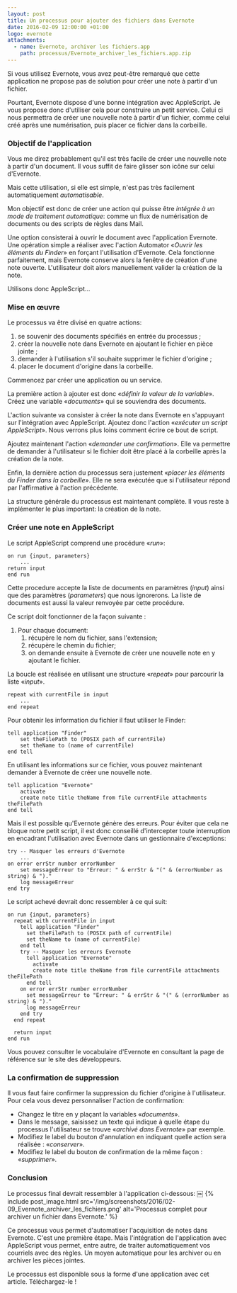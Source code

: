 ```yaml
---
layout: post
title: Un processus pour ajouter des fichiers dans Evernote
date: 2016-02-09 12:00:00 +01:00
logo: evernote
attachments: 
  - name: Evernote, archiver les fichiers.app
    path: processus/Evernote_archiver_les_fichiers.app.zip
---
```


Si vous utilisez Evernote, vous avez peut-être remarqué que cette application 
ne propose pas de solution pour créer une note à partir d'un fichier.

Pourtant, Evernote dispose d'une bonne intégration avec AppleScript. 
Je vous propose donc d'utiliser cela pour construire un petit service. 
Celui ci nous permettra de créer une nouvelle note à partir d'un fichier, 
comme celui créé après une numérisation, puis placer ce fichier dans la corbeille.

### Objectif de l'application

Vous me direz probablement qu'il est très facile de créer une nouvelle note à 
partir d'un document. Il vous suffit de faire glisser son icône sur celui 
d'Evernote.

Mais cette utilisation, si elle est simple, n'est pas très facilement 
automatiquement *automatisable*.

Mon objectif est donc de créer une action qui puisse être *intégrée à un mode 
de traitement automatique*: comme un flux de numérisation de documents ou des 
scripts de règles dans Mail.

Une option consisterai à ouvrir le document avec l'application Evernote. 
Une opération simple a réaliser avec l'action Automator 
«*Ouvrir les éléments du Finder*» en forçant l'utilisation d'Evernote. 
Cela fonctionne parfaitement, mais Evernote conserve alors la fenêtre de 
création d'une note ouverte. 
L'utilisateur doit alors manuellement valider la création de la note.

Utilisons donc AppleScript...

### Mise en œuvre

Le processus va être divisé en quatre actions:

1. se souvenir des documents spécifiés en entrée du processus ;
2. créer la nouvelle note dans Evernote en ajoutant le fichier en pièce jointe ;
3. demander à l'utilisation s'il souhaite supprimer le fichier d'origine ;
4. placer le document d'origine dans la corbeille.

Commencez par créer une application ou un service.

La première action à ajouter est donc «*définir la valeur de la variable*». 
Créez une variable «*documents*» qui se souviendra des documents.

L'action suivante va consister à créer la note dans Evernote en s'appuyant 
sur l'intégration avec AppleScript. 
Ajoutez donc l'action «*exécuter un script AppleScript*». 
Nous verrons plus loins comment écrire ce bout de script.

Ajoutez maintenant l'action «*demander une confirmation*». 
Elle va permettre de demander à l'utilisateur si le fichier doit être placé à 
la corbeille après la création de la note.

Enfin, la dernière action du processus sera justement «*placer les éléments du 
Finder dans la corbeille*». 
Elle ne sera exécutée que si l'utilisateur répond par l'affirmative à l'action 
précédente.

La structure générale du processus est maintenant complète. 
Il vous reste à implémenter le plus important: la création de la note.

### Créer une note en AppleScript

Le script AppleScript comprend une procédure «*run*»:

```AppleScript
on run {input, parameters}
    ...	
return input
end run
```

Cette procedure accepte la liste de documents en paramètres (*input*) 
ainsi que des paramètres (*parameters*) que nous ignorerons. 
La liste de documents est aussi la valeur renvoyée par cette procédure.

Ce script doit fonctionner de la façon suivante :

1. Pour chaque document:
    1.	récupère le nom du fichier, sans l'extension;
    2.	récupère le chemin du fichier;
    3.	on demande ensuite à Evernote de créer une nouvelle note en y ajoutant le fichier.

La boucle est réalisée en utilisant une structure «*repeat*» pour parcourir la 
liste «*input*».

```AppleScript
repeat with currentFile in input
    ...
end repeat
```

Pour obtenir les information du fichier il faut utiliser le Finder:

```AppleScript
tell application "Finder"
    set theFilePath to (POSIX path of currentFile)
    set theName to (name of currentFile)
end tell
```

En utilisant les informations sur ce fichier, vous pouvez maintenant demander 
à Evernote de créer une nouvelle note.

```AppleScript
tell application "Evernote"
    activate
    create note title theName from file currentFile attachments theFilePath
end tell
```

Mais il est possible qu'Evernote génère des erreurs. 
Pour éviter que cela ne bloque notre petit script, il est donc conseillé 
d'intercepter toute interruption en encadrant l'utilisation avec Evernote dans 
un gestionnaire d'exceptions:

```AppleScript
try -- Masquer les erreurs d'Evernote
    ...
on error errStr number errorNumber
    set messageErreur to "Erreur: " & errStr & "(" & (errorNumber as string) & ")."
    log messageErreur
end try
```

Le script achevé devrait donc ressembler à ce qui suit:

```AppleScript
on run {input, parameters}
  repeat with currentFile in input
    tell application "Finder"
      set theFilePath to (POSIX path of currentFile)
      set theName to (name of currentFile)
    end tell
    try -- Masquer les erreurs Evernote
      tell application "Evernote"
        activate
        create note title theName from file currentFile attachments theFilePath
      end tell
    on error errStr number errorNumber
      set messageErreur to "Erreur: " & errStr & "(" & (errorNumber as string) & ")."
      log messageErreur
    end try
  end repeat
	
  return input
end run
```

Vous pouvez consulter le vocabulaire d'Evernote en consultant la page de 
référence sur le site des développeurs.

### La confirmation de suppression

Il vous faut faire confirmer la suppression du fichier d'origine à l'utilisateur. 
Pour cela vous devez personnaliser l'action de confirmation:

- Changez le titre en y plaçant la variables «*documents*».
- Dans le message, saisissez un texte qui indique à quelle étape du processus 
    l'utilisateur se trouve «*archivé dans Evernote*» par exemple.
- Modifiez le label du bouton d'annulation en indiquant quelle action sera 
    réalisée : «*conserver*».
- Modifiez le label du bouton de confirmation de la même façon : «*supprimer*».

### Conclusion

Le processus final devrait ressembler à l'application ci-dessous:
￼
{% include post_image.html 
    src='/img/screenshots/2016/02-09_Evernote_archiver_les_fichiers.png' 
    alt='Processus complet pour archiver un fichier dans Evernote.' %}


Ce processus vous permet d'automatiser l'acquisition de notes dans Evernote. 
C'est une première étape. 
Mais l'intégration de l'application avec AppleScript vous permet, entre autre, 
de traiter automatiquement vos courriels avec des règles. 
Un moyen automatique pour les archiver ou en archiver les pièces jointes.

Le processus est disponible sous la forme d'une application avec cet article. 
Téléchargez-le !

